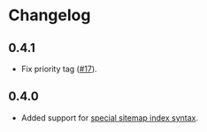 # Changelog

## 0.4.1

- Fix priority tag ([#17](https://github.com/amannn/multi-sitemap/pull/17)).

## 0.4.0

- Added support for [special sitemap index syntax](https://www.sitemaps.org/protocol.html#index).
